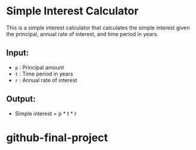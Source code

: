 # Simple Interest Calculator

This is a simple interest calculator that calculates the simple interest given the principal, annual rate of interest, and time period in years.

## Input:
- `p` : Principal amount
- `t` : Time period in years
- `r` : Annual rate of interest

## Output:
- Simple interest = p * t * r
# github-final-project
